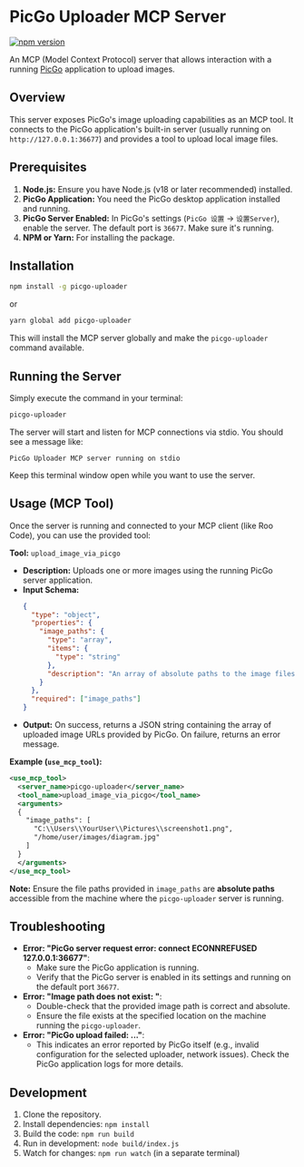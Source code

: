 # PicGo Uploader MCP Server

[![npm version](https://badge.fury.io/js/picgo-uploader.svg)](https://badge.fury.io/js/picgo-uploader)

An MCP (Model Context Protocol) server that allows interaction with a running [PicGo](https://github.com/Molunerfinn/PicGo) application to upload images.

## Overview

This server exposes PicGo's image uploading capabilities as an MCP tool. It connects to the PicGo application's built-in server (usually running on `http://127.0.0.1:36677`) and provides a tool to upload local image files.

## Prerequisites

1.  **Node.js:** Ensure you have Node.js (v18 or later recommended) installed.
2.  **PicGo Application:** You need the PicGo desktop application installed and running.
3.  **PicGo Server Enabled:** In PicGo's settings (`PicGo 设置` -> `设置Server`), enable the server. The default port is `36677`. Make sure it's running.
4.  **NPM or Yarn:** For installing the package.

## Installation

```bash
npm install -g picgo-uploader
```

or

```bash
yarn global add picgo-uploader
```

This will install the MCP server globally and make the `picgo-uploader` command available.

## Running the Server

Simply execute the command in your terminal:

```bash
picgo-uploader
```

The server will start and listen for MCP connections via stdio. You should see a message like:

```
PicGo Uploader MCP server running on stdio
```

Keep this terminal window open while you want to use the server.

## Usage (MCP Tool)

Once the server is running and connected to your MCP client (like Roo Code), you can use the provided tool:

**Tool:** `upload_image_via_picgo`

*   **Description:** Uploads one or more images using the running PicGo server application.
*   **Input Schema:**
    ```json
    {
      "type": "object",
      "properties": {
        "image_paths": {
          "type": "array",
          "items": {
            "type": "string"
          },
          "description": "An array of absolute paths to the image files to upload."
        }
      },
      "required": ["image_paths"]
    }
    ```
*   **Output:** On success, returns a JSON string containing the array of uploaded image URLs provided by PicGo. On failure, returns an error message.

**Example (`use_mcp_tool`):**

```xml
<use_mcp_tool>
  <server_name>picgo-uploader</server_name>
  <tool_name>upload_image_via_picgo</tool_name>
  <arguments>
  {
    "image_paths": [
      "C:\\Users\\YourUser\\Pictures\\screenshot1.png",
      "/home/user/images/diagram.jpg"
    ]
  }
  </arguments>
</use_mcp_tool>
```

**Note:** Ensure the file paths provided in `image_paths` are **absolute paths** accessible from the machine where the `picgo-uploader` server is running.

## Troubleshooting

*   **Error: "PicGo server request error: connect ECONNREFUSED 127.0.0.1:36677"**:
    *   Make sure the PicGo application is running.
    *   Verify that the PicGo server is enabled in its settings and running on the default port `36677`.
*   **Error: "Image path does not exist: <path>"**:
    *   Double-check that the provided image path is correct and absolute.
    *   Ensure the file exists at the specified location on the machine running the `picgo-uploader`.
*   **Error: "PicGo upload failed: ..."**:
    *   This indicates an error reported by PicGo itself (e.g., invalid configuration for the selected uploader, network issues). Check the PicGo application logs for more details.

## Development

1.  Clone the repository.
2.  Install dependencies: `npm install`
3.  Build the code: `npm run build`
4.  Run in development: `node build/index.js`
5.  Watch for changes: `npm run watch` (in a separate terminal)
